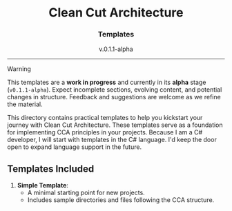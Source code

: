 <h1 align="center">Clean Cut Architecture</h1>
<h3 align="center">Templates</h3>
<p align="center">v.0.1.1-alpha</p>

---

> [!WARNING]
> This templates are a **work in progress** and currently in its **alpha** stage (`v0.1.1-alpha`). Expect incomplete sections, evolving content, and potential changes in structure. Feedback and suggestions are welcome as we refine the material.

This directory contains practical templates to help you kickstart your journey with Clean Cut Architecture. These templates serve as a foundation for implementing CCA principles in your projects. Because I am a C# developer, I will start with templates in the C# language. I'd keep the door open to expand language support in the future.

## Templates Included

1. **Simple Template**:
   - A minimal starting point for new projects.
   - Includes sample directories and files following the CCA structure.
